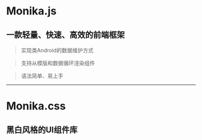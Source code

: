 # Monika.js
## 一款轻量、快速、高效的前端框架
> 实现类Android的数据维护方式

> 支持从模版和数据循环渲染组件

> 语法简单、易上手
-----------------------------
# Monika.css
## 黑白风格的UI组件库

